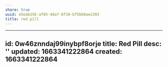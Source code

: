 ```yaml
---
share: true
uuid: e5eab156-af05-4daf-8f10-bf5bb8ae1393
title: red pill
---
```

---
id: 0w46znndaj99inybpf8orje
title: Red Pill
desc: ''
updated: 1663341222864
created: 1663341222864
---